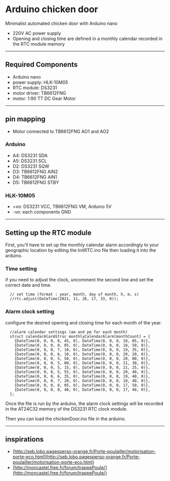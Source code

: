 # Arduino chicken door

Minimalist automated chicken door with Arduino nano

- 220V AC power supply
- Opening and closing time are defined in a monthly calendar recorded in the RTC module memory

---

## Required Components

- Arduino nano
- power supply: HLK-10M05
- RTC module: DS3231
- motor driver: TB6612FNG
- motor: 1:90 TT DC Gear Motor

---

## pin mapping

- Motor connected to TB6612FNG AO1 and AO2

### Arduino

- A4: DS3231 SDA
- A5: DS3231 SCL
- D2: DS3231 SQW
- D3: TB6612FNG AIN2
- D4: TB6612FNG AIN1
- D5: TB6612FNG STBY

### HLK-10M05

- +vo: DS3231 VCC, TB6612FNG VM, Arduino 5V
- -vo: each components GND

---

## Setting up the RTC module

First, you'll have to set up the monthly calendar alarm accordingly to your geographic location by editing the InitRTC.ino file then loading it into the arduino.

### Time setting

if you need to adjust the clock, uncomment the second line and set the correct date and time.

```
  // set time (format : year, month, day of month, h, m, s)
  //rtc.adjust(DateTime(2021, 11, 26, 17, 33, 0));
```

### Alarm clock setting

configure the desired opening and closing time for each month of the year.

```
  //alarm calendar settings (am and pm for each month)
  struct calendarAlarmStruc monthlyCalendarAlarm[monthCount] = {
    {DateTime(0, 0, 0, 8, 45, 0), DateTime(0, 0, 0, 18, 05, 0)},
    {DateTime(0, 0, 0, 8, 05, 0), DateTime(0, 0, 0, 18, 50, 0)},
    {DateTime(0, 0, 0, 7, 10, 0), DateTime(0, 0, 0, 19, 35, 0)},
    {DateTime(0, 0, 0, 6, 10, 0), DateTime(0, 0, 0, 20, 20, 0)},
    {DateTime(0, 0, 0, 5, 50, 0), DateTime(0, 0, 0, 20, 00, 0)},
    {DateTime(0, 0, 0, 5, 00, 0), DateTime(0, 0, 0, 21, 30, 0)},
    {DateTime(0, 0, 0, 5, 15, 0), DateTime(0, 0, 0, 21, 25, 0)},
    {DateTime(0, 0, 0, 5, 55, 0), DateTime(0, 0, 0, 20, 40, 0)},
    {DateTime(0, 0, 0, 6, 35, 0), DateTime(0, 0, 0, 19, 40, 0)},
    {DateTime(0, 0, 0, 7, 20, 0), DateTime(0, 0, 0, 18, 40, 0)},
    {DateTime(0, 0, 0, 8, 05, 0), DateTime(0, 0, 0, 17, 50, 0)},
    {DateTime(0, 0, 0, 8, 40, 0), DateTime(0, 0, 0, 17, 40, 0)},
  };
```

Once the file is run by the arduino, the alarm clock settings will be recorded in the AT24C32 memory of the DS3231 RTC clock module.

Then you can load the chickenDoor.ino file in the arduino.

---

## inspirations

- [http://seb.lobo.pagesperso-orange.fr/Porte-poulailler/motorisation-porte-eco.html](http://seb.lobo.pagesperso-orange.fr/Porte-poulailler/motorisation-porte-eco.html)
- [http://moncastel.free.fr/forum/trappePoule/](http://moncastel.free.fr/forum/trappePoule/)
